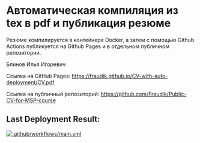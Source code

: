 # Автоматическая компиляция из tex в pdf и публикация резюме

Резюме компилируется в контейнере Docker, а затем с помощью Github Actions публикуется на Github Pages и в отдельном публичном репозитории.

Блинов Илья Игоревич

Ссылка на GitHub Pages: https://fraudik.github.io/CV-with-auto-deployment/CV.pdf

Ссылка на публичный репозиторий: https://github.com/Fraudik/Public-CV-for-MSP-course

## Last Deployment Result:

[![.github/workflows/main.yml](https://github.com/Fraudik/CV-for-MSP-course/actions/workflows/main.yml/badge.svg)](https://github.com/Fraudik/CV-for-MSP-course/actions/workflows/main.yml)
